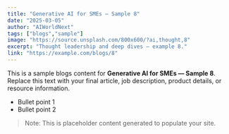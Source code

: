 ```yaml
---
title: "Generative AI for SMEs — Sample 8"
date: "2025-03-05"
author: "AIWorldNext"
tags: ["blogs","sample"]
image: "https://source.unsplash.com/800x600/?ai,thought,8"
excerpt: "Thought leadership and deep dives — example 8."
link: "https://example.com/blogs/8"
---
```


This is a sample blogs content for **Generative AI for SMEs — Sample 8**. Replace this text with your final article, job description, product details, or resource information.

- Bullet point 1
- Bullet point 2

> Note: This is placeholder content generated to populate your site.
